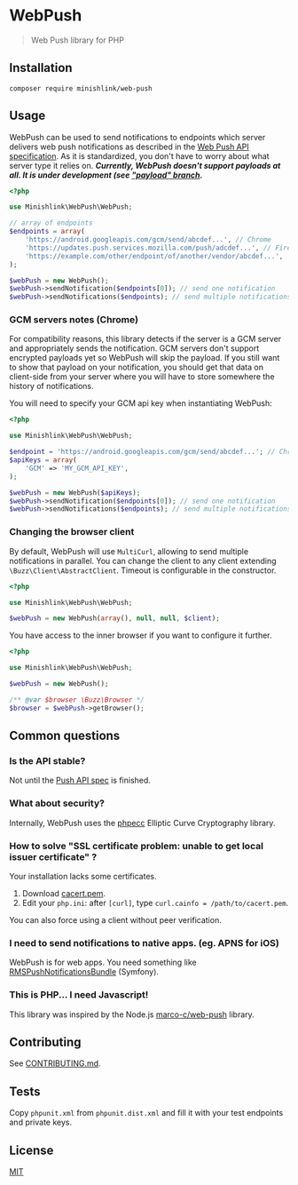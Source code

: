 # WebPush
> Web Push library for PHP

## Installation
`composer require minishlink/web-push`

## Usage
WebPush can be used to send notifications to endpoints which server delivers web push notifications as described in 
the [Web Push API specification](http://www.w3.org/TR/push-api/).
As it is standardized, you don't have to worry about what server type it relies on.
__*Currently, WebPush doesn't support payloads at all.
It is under development (see ["payload" branch](https://github.com/Minishlink/web-push/tree/payload).*__

```php
<?php

use Minishlink\WebPush\WebPush;

// array of endpoints
$endpoints = array(
    'https://android.googleapis.com/gcm/send/abcdef...', // Chrome
    'https://updates.push.services.mozilla.com/push/adcdef...', // Firefox 43+
    'https://example.com/other/endpoint/of/another/vendor/abcdef...',
);

$webPush = new WebPush();
$webPush->sendNotification($endpoints[0]); // send one notification
$webPush->sendNotifications($endpoints); // send multiple notifications
```

### GCM servers notes (Chrome)
For compatibility reasons, this library detects if the server is a GCM server and appropriately sends the notification.
GCM servers don't support encrypted payloads yet so WebPush will skip the payload.
If you still want to show that payload on your notification, you should get that data on client-side from your server 
where you will have to store somewhere the history of notifications.

You will need to specify your GCM api key when instantiating WebPush:
```php
<?php

use Minishlink\WebPush\WebPush;

$endpoint = 'https://android.googleapis.com/gcm/send/abcdef...'; // Chrome
$apiKeys = array(
    'GCM' => 'MY_GCM_API_KEY',
);

$webPush = new WebPush($apiKeys);
$webPush->sendNotification($endpoints[0]); // send one notification
$webPush->sendNotifications($endpoints); // send multiple notifications
```

### Changing the browser client
By default, WebPush will use `MultiCurl`, allowing to send multiple notifications in parallel.
You can change the client to any client extending `\Buzz\Client\AbstractClient`.
Timeout is configurable in the constructor.

```php
<?php

use Minishlink\WebPush\WebPush;

$webPush = new WebPush(array(), null, null, $client);
```

You have access to the inner browser if you want to configure it further.
```php
<?php

use Minishlink\WebPush\WebPush;

$webPush = new WebPush();

/** @var $browser \Buzz\Browser */
$browser = $webPush->getBrowser();
```

## Common questions

### Is the API stable?
Not until the [Push API spec](http://www.w3.org/TR/push-api/) is finished.

### What about security?
Internally, WebPush uses the [phpecc](https://github.com/phpecc/phpecc) Elliptic Curve Cryptography library.

### How to solve "SSL certificate problem: unable to get local issuer certificate" ?
Your installation lacks some certificates.

1. Download [cacert.pem](http://curl.haxx.se/ca/cacert.pem).
2. Edit your `php.ini`: after `[curl]`, type `curl.cainfo = /path/to/cacert.pem`.

You can also force using a client without peer verification.

### I need to send notifications to native apps. (eg. APNS for iOS)
WebPush is for web apps.
You need something like [RMSPushNotificationsBundle](https://github.com/richsage/RMSPushNotificationsBundle) (Symfony).

### This is PHP... I need Javascript!
This library was inspired by the Node.js [marco-c/web-push](https://github.com/marco-c/web-push) library.

## Contributing
See [CONTRIBUTING.md](https://github.com/Minishlink/web-push/blob/master/CONTRIBUTING.md).

## Tests
Copy `phpunit.xml` from `phpunit.dist.xml` and fill it with your test endpoints and private keys.

## License
[MIT](https://github.com/Minishlink/web-push/blob/master/LICENSE)
